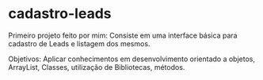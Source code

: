# cadastro-leads
Primeiro projeto feito por mim: 
Consiste em uma interface básica para cadastro de Leads e listagem dos mesmos.

Objetivos: Aplicar conhecimentos em desenvolvimento orientado a objetos,
ArrayList, Classes, utilização de Bibliotecas, métodos.
